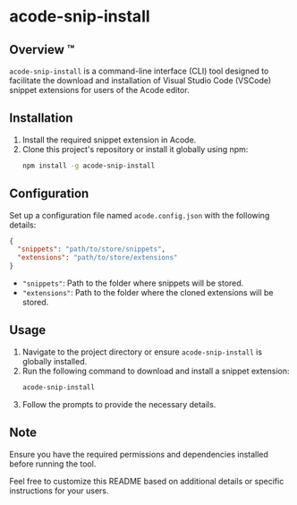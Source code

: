 # acode-snip-install

## Overview ™
`acode-snip-install` is a command-line interface (CLI) tool designed to facilitate the download and installation of Visual Studio Code (VSCode) snippet extensions for users of the Acode editor.

## Installation
1. Install the required snippet extension in Acode.
2. Clone this project's repository or install it globally using npm:
   ```bash
   npm install -g acode-snip-install
   ```

## Configuration
Set up a configuration file named `acode.config.json` with the following details:
```json
{
  "snippets": "path/to/store/snippets",
  "extensions": "path/to/store/extensions"
}
```
- `"snippets"`: Path to the folder where snippets will be stored.
- `"extensions"`: Path to the folder where the cloned extensions will be stored.

## Usage
1. Navigate to the project directory or ensure `acode-snip-install` is globally installed.
2. Run the following command to download and install a snippet extension:
   ```bash
   acode-snip-install
   ```
3. Follow the prompts to provide the necessary details.

## Note
Ensure you have the required permissions and dependencies installed before running the tool.

Feel free to customize this README based on additional details or specific instructions for your users.